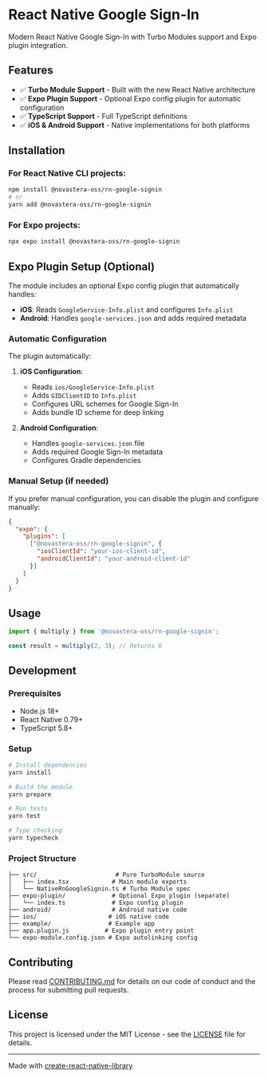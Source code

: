 # React Native Google Sign-In

Modern React Native Google Sign-In with Turbo Modules support and Expo plugin integration.

## Features

- ✅ **Turbo Module Support** - Built with the new React Native architecture
- ✅ **Expo Plugin Support** - Optional Expo config plugin for automatic configuration
- ✅ **TypeScript Support** - Full TypeScript definitions
- ✅ **iOS & Android Support** - Native implementations for both platforms

## Installation

### For React Native CLI projects:

```bash
npm install @novastera-oss/rn-google-signin
# or
yarn add @novastera-oss/rn-google-signin
```

### For Expo projects:

```bash
npx expo install @novastera-oss/rn-google-signin
```

## Expo Plugin Setup (Optional)

The module includes an optional Expo config plugin that automatically handles:

- **iOS**: Reads `GoogleService-Info.plist` and configures `Info.plist`
- **Android**: Handles `google-services.json` and adds required metadata

### Automatic Configuration

The plugin automatically:

1. **iOS Configuration**:
   - Reads `ios/GoogleService-Info.plist`
   - Adds `GIDClientID` to `Info.plist`
   - Configures URL schemes for Google Sign-In
   - Adds bundle ID scheme for deep linking

2. **Android Configuration**:
   - Handles `google-services.json` file
   - Adds required Google Sign-In metadata
   - Configures Gradle dependencies

### Manual Setup (if needed)

If you prefer manual configuration, you can disable the plugin and configure manually:

```json
{
  "expo": {
    "plugins": [
      ["@novastera-oss/rn-google-signin", {
        "iosClientId": "your-ios-client-id",
        "androidClientId": "your-android-client-id"
      }]
    ]
  }
}
```

## Usage

```typescript
import { multiply } from '@novastera-oss/rn-google-signin';

const result = multiply(2, 3); // Returns 6
```

## Development

### Prerequisites

- Node.js 18+
- React Native 0.79+
- TypeScript 5.8+

### Setup

```bash
# Install dependencies
yarn install

# Build the module
yarn prepare

# Run tests
yarn test

# Type checking
yarn typecheck
```

### Project Structure

```
├── src/                      # Pure TurboModule source
│   ├── index.tsx            # Main module exports
│   └── NativeRnGoogleSignin.ts # Turbo Module spec
├── expo-plugin/             # Optional Expo plugin (separate)
│   └── index.ts             # Expo config plugin
├── android/                 # Android native code
├── ios/                    # iOS native code
├── example/                # Example app
├── app.plugin.js          # Expo plugin entry point
└── expo-module.config.json # Expo autolinking config
```

## Contributing

Please read [CONTRIBUTING.md](CONTRIBUTING.md) for details on our code of conduct and the process for submitting pull requests.

## License

This project is licensed under the MIT License - see the [LICENSE](LICENSE) file for details.

---

Made with [create-react-native-library](https://github.com/callstack/react-native-builder-bob)
